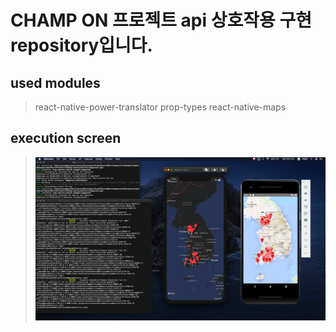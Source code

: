 # CHAMP ON 프로젝트 api 상호작용 구현 repository입니다.

## used modules

> react-native-power-translator
> prop-types
> react-native-maps

## execution screen

> <img src="./images/execution.png" />

